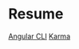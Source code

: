 # Resume

[Angular CLI](https://github.com/angular/angular-cli)
[Karma](https://karma-runner.github.io)
